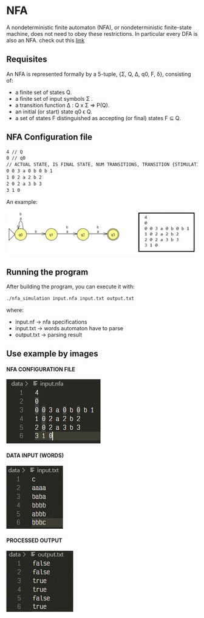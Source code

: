 # NFA
A nondeterministic finite automaton (NFA), or nondeterministic finite-state machine, does not need to obey these restrictions. In particular every DFA is also an NFA. check out this [link](https://campusingenieriaytecnologia.ull.es/pluginfile.php/344702/mod_assign/introattachment/0/p08_NFA.pdf)
## Requisites
An NFA is represented formally by a 5-tuple, {Σ, Q, Δ, q0, F, δ}, consisting of:
* a finite set of states Q.
* a finite set of input symbols Σ .
* a transition function Δ : Q x Σ => P(Q).
* an initial (or start) state q0 ϵ Q.
* a set of states F distinguished as accepting (or final) states F ⊆ Q.
## NFA Configuration file
```bash
4 // Q
0 // q0
// ACTUAL STATE, IS FINAL STATE, NUM TRANSITIONS, TRANSITION {STIMULATION, STATE ...} 
0 0 3 a 0 b 0 b 1  
1 0 2 a 2 b 2
2 0 2 a 3 b 3
3 1 0
```
An example:
<p>

![nfa_configuration](./img/nfa.gif)

## Running the program
After building the program, you can execute it with:
```bash
./nfa_simulation input.nfa input.txt output.txt
```
where:
* input.nf -> nfa specifications
* input.txt -> words automaton have to parse
* output.txt -> parsing result

## Use example by images
#### NFA CONFIGURATION FILE
![nfa_configuration](./img/nfa_input.gif)
#### DATA INPUT (WORDS)
![nfa](./img/input.gif)
#### PROCESSED OUTPUT
![nfa_configuration](./img/output.gif)